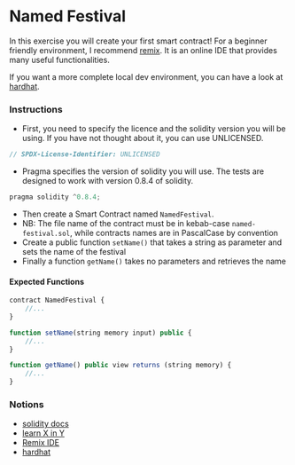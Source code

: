 # Named Festival

In this exercise you will create your first smart contract! For a beginner friendly environment, I recommend [remix](https://remix.ethereum.org). It is an online IDE that provides many useful functionalities.

If you want a more complete local dev environment, you can have a look at [hardhat](https://hardhat.org).

### Instructions

- First, you need to specify the licence and the solidity version you will be using. If you have not thought about it, you can use UNLICENSED.

```js
// SPDX-License-Identifier: UNLICENSED
```

- Pragma specifies the version of solidity you will use. The tests are designed to work with version 0.8.4 of solidity.

```js
pragma solidity ^0.8.4;
```

- Then create a Smart Contract named `NamedFestival`.
- NB: The file name of the contract must be in kebab-case `named-festival.sol`, while contracts names are in PascalCase by convention
- Create a public function `setName()` that takes a string as parameter and sets the name of the festival
- Finally a function `getName()` takes no parameters and retrieves the name

#### Expected Functions

```js
contract NamedFestival {
    //...
}

function setName(string memory input) public {
    //...
}

function getName() public view returns (string memory) {
    //...
}
```

### Notions

- [solidity docs](https://docs.soliditylang.org/)
- [learn X in Y](https://learnxinyminutes.com/docs/solidity/)
- [Remix IDE](https://remix.ethereum.org)
- [hardhat](https://hardhat.org)
